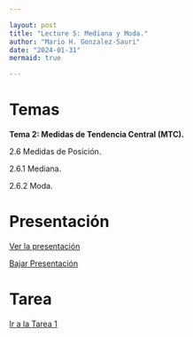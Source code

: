 ```yaml
---

layout: post
title: "Lecture 5: Mediana y Moda."
author: "Mario H. Gonzalez-Sauri"
date: "2024-01-31"
mermaid: true

---
```


<!--  FORMAT: https://github.com/adam-p/markdown-here/wiki/Markdown-Cheatsheet -->

# Temas


**Tema 2: Medidas de Tendencia Central (MTC).**

2.6 Medidas de Posición.

2.6.1 Mediana.

2.6.2 Moda.




# Presentación


[Ver la presentación](https://raw.githack.com/Wario84/FIN1403_MAT_FINANCE/master/_posts/lectures/4_MAT1409_05.html)


<a href="https://github.com/Wario84/FIN1403_MAT_FINANCE/blob/master/_posts/lectures/4_MAT1409_05.html" download>
  Bajar Presentación
</a>

# Tarea

[Ir a la Tarea 1](https://forms.gle/mFGZ1TiRmqm2ho9E6)


